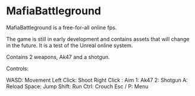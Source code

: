 # MafiaBattleground
 
MafiaBattleground is a free-for-all online fps.

The game is still in early development and contains assets that will change in the future. It is a test of the Unreal online system.

Contains 2 weapons, Ak47 and a shotgun.

Controls:

WASD: 	      Movement
Left Click:   Shoot
Right Click : Aim
1: 	      Ak47
2: 	      Shotgun
A: 	      Reload
Space: 	      Jump
Shift:        Run
Ctrl:         Crouch
Esc / P:      Menu